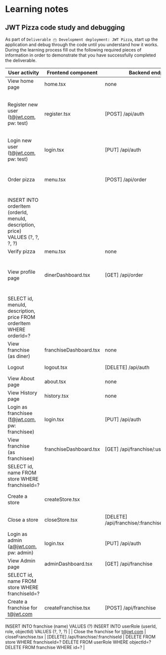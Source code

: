 # Learning notes

## JWT Pizza code study and debugging

As part of `Deliverable ⓵ Development deployment: JWT Pizza`, start up the application and debug through the code until you understand how it works. During the learning process fill out the following required pieces of information in order to demonstrate that you have successfully completed the deliverable.

| User activity                                       | Frontend component | Backend endpoints | Database SQL |
| --------------------------------------------------- | ------------------ | ----------------- | ------------ |
| View home page                                      | home.tsx           | none              | none         |
| Register new user<br/>(t@jwt.com, pw: test)         | register.tsx       | [POST] /api/auth   | INSERT INTO user (name, email, password) VALUES (?, ?, ?)<\n>INSERT INTO userRole (userId, role, objectId) VALUES (?, ?, ?)             |
| Login new user<br/>(t@jwt.com, pw: test)            | login.tsx          | [PUT] /api/auth   | INSERT INTO auth (token, userId) VALUES (?, ?)|
| Order pizza                                         | menu.tsx           | [POST] /api/order | INSERT INTO dinerOrder (dinerId, franchiseId, storeId, date) VALUES (?, ?, ?, now())
INSERT INTO orderItem (orderId, menuId, description, price) VALUES (?, ?, ?, ?)             |
| Verify pizza                                        | menu.tsx           | none              | none         |
| View profile page                                   | dinerDashboard.tsx | [GET] /api/order  | SELECT id, franchiseId, storeId, date FROM dinerOrder WHERE dinerId=? LIMIT ${offset},${config.db.listPerPage}
SELECT id, menuId, description, price FROM orderItem WHERE orderId=?             |
| View franchise<br/>(as diner)                       | franchiseDashboard.tsx | none          | none         |
| Logout                                              | logout.tsx         | [DELETE] /api/auth| DELETE FROM auth WHERE token=? |
| View About page                                     | about.tsx          | none              | none         |
| View History page                                   | history.tsx        | none              | none         |
| Login as franchisee<br/>(f@jwt.com, pw: franchisee) | login.tsx          | [PUT] /api/auth   | INSERT INTO auth (token, userId) VALUES (?, ?)             |
| View franchise<br/>(as franchisee)                  | franchiseDashboard.tsx | [GET] /api/franchise/:userId | SELECT id, name FROM franchise
SELECT id, name FROM store WHERE franchiseId=?        |
| Create a store                                      | createStore.tsx    | | INSERT INTO store (franchiseId, name) VALUES (?, ?) |
| Close a store                                       | closeStore.tsx     | [DELETE] /api/franchise/:franchiseId/store/:storeId   | DELETE FROM store WHERE franchiseId=? AND id=?             |
| Login as admin<br/>(a@jwt.com, pw: admin)           | login.tsx          | [PUT] /api/auth   | INSERT INTO auth (token, userId) VALUES (?, ?)             |
| View Admin page                                     | adminDashboard.tsx | [GET] /api/franchise | SELECT id, name FROM franchise
SELECT id, name FROM store WHERE franchiseId=?         |
| Create a franchise for t@jwt.com                    | createFranchise.tsx  | [POST] /api/franchise | SELECT id, name FROM user WHERE email=?
INSERT INTO franchise (name) VALUES (?)
INSERT INTO userRole (userId, role, objectId) VALUES (?, ?, ?)             |
| Close the franchise for t@jwt.com                   | closeFranchise.tsx | [DELETE] /api/franchise/:franchiseId |  DELETE FROM store WHERE franchiseId=?
DELETE FROM userRole WHERE objectId=?
DELETE FROM franchise WHERE id=?            |
